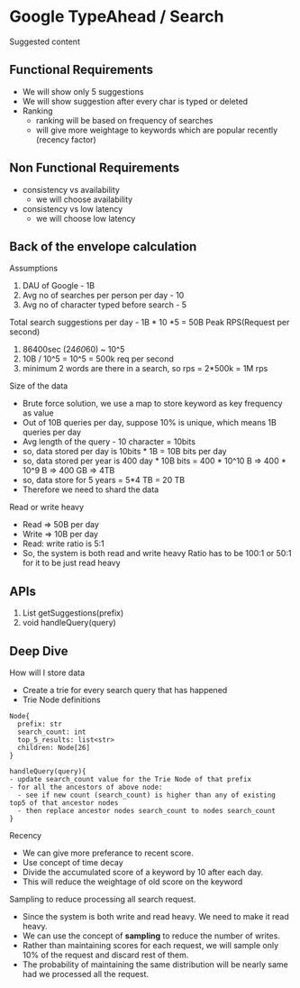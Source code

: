 # Google TypeAhead / Search
Suggested content
## Functional Requirements
- We will show only 5 suggestions
- We will show suggestion after every char is typed or deleted
- Ranking
  - ranking will be based on frequency of searches
  - will give more weightage to keywords which are popular recently (recency factor)
    
## Non Functional Requirements
- consistency vs availability
  - we will choose availability
- consistency vs low latency
  - we will choose low latency

## Back of the envelope calculation
Assumptions
1. DAU of Google - 1B
2. Avg no of searches per person per day - 10
3. Avg no of character typed before search - 5

Total search suggestions per day - 1B * 10 *5 = 50B
Peak RPS(Request per second) 
1. 86400sec (24*60*60) ~ 10^5
2. 10B / 10^5 = 10^5 = 500k req per second
3. minimum 2 words are there in a search, so rps = 2*500k = 1M rps

Size of the data
- Brute force solution, we use a map to store keyword as key frequency as value
- Out of 10B queries per day, suppose 10% is unique, which means 1B queries per day
- Avg length of the query - 10 character = 10bits
- so, data stored per day is 10bits * 1B = 10B bits per day
- so, data stored per year is 400 day * 10B bits = 400 * 10^10 B => 400 * 10^9 B => 400 GB => 4TB
- so, data store for 5 years = 5*4 TB = 20 TB
- Therefore we need to shard the data

Read or write heavy
- Read => 50B per day
- Write => 10B per day
- Read: write ratio is 5:1
- So, the system is both read and write heavy
Ratio has to be 100:1 or 50:1 for it to be just read heavy


## APIs
1. List<Suggestions> getSuggestions(prefix)
2. void handleQuery(query)

## Deep Dive

How will I store data
- Create a trie for every search query that has happened
- Trie Node definitions
```text
Node{
  prefix: str
  search_count: int
  top_5_results: list<str>
  children: Node[26]
}
```
```text
handleQuery(query){
- update search_count value for the Trie Node of that prefix
- for all the ancestors of above node:
  - see if new count (search_count) is higher than any of existing top5 of that ancestor nodes
  - then replace ancestor nodes search_count to nodes search_count
}
```
Recency
- We can give more preferance to recent score.
- Use concept of time decay
- Divide the accumulated score of a keyword by 10 after each day.
- This will reduce the weightage of old score on the keyword

Sampling to reduce processing all search request.
- Since the system is both write and read heavy. We need to make it read heavy.
- We can use the concept of <b>sampling</b> to reduce the number of writes.
- Rather than maintaining scores for each request, we will sample only 10% of the request and discard rest of them.
- The probability of maintaining the same distribution will be nearly same had we processed all the request.
